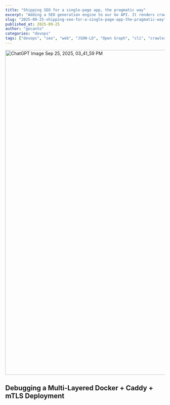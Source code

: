 ```yaml
---
title: "Shipping SEO for a single-page app, the pragmatic way"
excerpt: "Adding a SEO generation engine to our Go API. It renders crawler-friendly static pages using an embedded HTML template, JSON-LD, Open Graph and Twitter meta tags, and a web manifest."
slug: "2025-09-25-shipping-seo-for-a-single-page-app-the-pragmatic-way"
published_at: 2025-09-25
author: "gocanto"
categories: "devops"
tags: ["devops", "seo", "web", "JSON-LD", "Open Graph", "cli", "crawlers"]
---
```


<img width="1536" height="1024" alt="ChatGPT Image Sep 25, 2025, 03_41_59 PM" src="https://github.com/user-attachments/assets/bfa4bd21-6a31-45f1-9882-b726e8e0760d" />

## Debugging a Multi-Layered Docker + Caddy + mTLS Deployment
